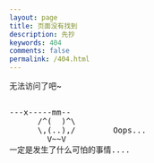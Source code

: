 ```yaml
---
layout: page
title: 页面没有找到
description: 先抄
keywords: 404
comments: false
permalink: /404.html
---
```


无法访问了吧~

  <style>
    pre {
          background: none;
          border: none;
    }
  </style>

  <pre>         
---x-----mm--
      /^(  )^\
      \,(..),/        Oops...
        V~~V                     
一定是发生了什么可怕的事情....
    </pre>
